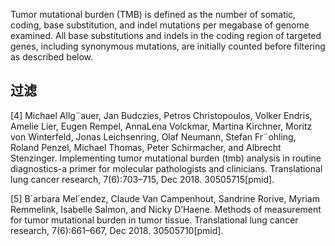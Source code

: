 Tumor mutational burden (TMB) is defined as the number of somatic, coding, base substitution, and indel
mutations per megabase of genome examined. All base substitutions and indels in the coding region of targeted genes, including synonymous mutations, are initially counted before filtering as described below.

## 过滤

[4] Michael Allg¨auer, Jan Budczies, Petros Christopoulos, Volker Endris, Amelie Lier, Eugen Rempel, AnnaLena Volckmar, Martina Kirchner, Moritz von Winterfeld, Jonas Leichsenring, Olaf Neumann, Stefan
Fr¨ohling, Roland Penzel, Michael Thomas, Peter Schirmacher, and Albrecht Stenzinger. Implementing
tumor mutational burden (tmb) analysis in routine diagnostics-a primer for molecular pathologists and
clinicians. Translational lung cancer research, 7(6):703–715, Dec 2018. 30505715[pmid].

[5] B´arbara Mel´endez, Claude Van Campenhout, Sandrine Rorive, Myriam Remmelink, Isabelle Salmon, and
Nicky D’Haene. Methods of measurement for tumor mutational burden in tumor tissue. Translational
lung cancer research, 7(6):661–667, Dec 2018. 30505710[pmid].
